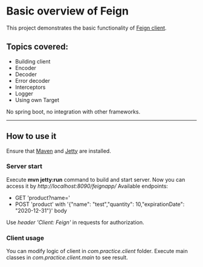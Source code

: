 # Basic overview of Feign
This project demonstrates the basic functionality of [Feign client](https://github.com/OpenFeign/feign).

## Topics covered:
* Building client
* Encoder
* Decoder
* Error decoder
* Interceptors
* Logger
* Using own Target

No spring boot, no integration with other frameworks.

___
## How to use it

Ensure that [Maven](https://maven.apache.org/) and [Jetty](https://www.eclipse.org/jetty/) are installed.

### Server start
Execute **mvn jetty:run** command to build and start server. Now you can access it by *http://localhost:8090/feignapp/*
Available endpoints:
* GET 'product?name='
* POST 'product' with '{"name": "test","quantity": 10,"expirationDate": "2020-12-31"}' body

Use *header 'Client: Feign'* in requests for authorization. 

### Client usage
You can modify logic of client in *com.practice.client* folder. Execute main classes in *com.practice.client.main* to see result.
 